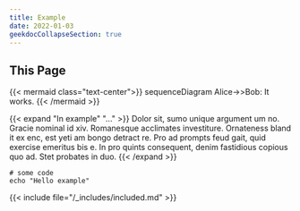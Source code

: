 ```yaml
---
title: Example
date: 2022-01-03
geekdocCollapseSection: true
---
```

## This Page

{{< mermaid class="text-center">}}
sequenceDiagram
    Alice->>Bob: It works.
{{< /mermaid >}}

{{< expand "In example" "..." >}}
Dolor sit, sumo unique argument um no. Gracie nominal id xiv. Romanesque acclimates investiture. Ornateness bland it ex enc, est yeti am bongo detract re. Pro ad prompts feud gait, quid exercise emeritus bis e. In pro quints consequent, denim fastidious copious quo ad. Stet probates in duo.
{{< /expand >}}


```Shell
# some code
echo "Hello example"
```


{{< include file="/_includes/included.md" >}}
